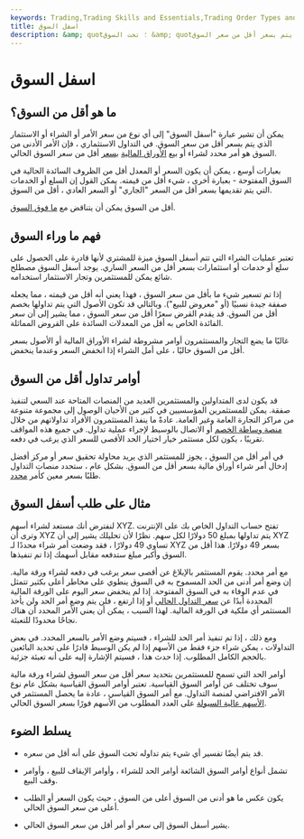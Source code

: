 ```yaml
---
keywords: Trading,Trading Skills and Essentials,Trading Order Types and Processes,Trading Skills,Trading Orders
title: اسفل السوق
description: &amp; quot؛ تحت السوق &amp; quot؛ يمكن أن يشير إلى أي نوع من الشراء أو الاستثمار يتم بسعر أقل من سعر السوق.
---
```


# اسفل السوق
## ما هو أقل من السوق؟

يمكن أن تشير عبارة "أسفل السوق" إلى أي نوع من سعر الأمر أو الشراء أو الاستثمار الذي يتم بسعر أقل من سعر السوق. في التداول الاستثماري ، فإن الأمر الأدنى من السوق هو أمر محدد لشراء أو بيع [الأوراق المالية](/security) [بسعر](/security) أقل من سعر السوق الحالي.

بعبارات أوسع ، يمكن أن يكون السعر أو المعدل أقل من الظروف السائدة الحالية في السوق المفتوحة - بعبارة أخرى ، شيء أقل من قيمته. يمكن القول إن السلع أو الخدمات التي يتم تقديمها بسعر أقل من السعر "الجاري" أو السعر العادي ، أقل من السوق.

أقل من السوق يمكن أن يتناقض مع [ما فوق السوق](/abovethemarket).

## فهم ما وراء السوق

تعتبر عمليات الشراء التي تتم أسفل السوق ميزة للمشتري لأنها قادرة على الحصول على سلع أو خدمات أو استثمارات بسعر أقل من السعر الساري. يوجد أسفل السوق مصطلح شائع يمكن للمستثمرين وتجار الاستثمار استخدامه.

إذا تم تسعير شيء ما بأقل من سعر السوق ، فهذا يعني أنه أقل من قيمته ، مما يجعله صفقة جيدة نسبيًا (أو "معروض للبيع"). وبالتالي قد تكون الأصول التي يتم تداولها بخصم أقل من السوق. قد يقدم القرض سعرًا أقل من سعر السوق ، مما يشير إلى أن سعر الفائدة الخاص به أقل من المعدلات السائدة على القروض المماثلة.

غالبًا ما يضع التجار والمستثمرون أوامر مشروطة لشراء الأوراق المالية أو الأصول بسعر أقل من السوق حاليًا ، على أمل الشراء إذا انخفض السعر وعندما ينخفض.

## أوامر تداول أقل من السوق

قد يكون لدى المتداولين والمستثمرين العديد من المنصات المتاحة عند السعي لتنفيذ صفقة. يمكن للمستثمرين المؤسسيين في كثير من الأحيان الوصول إلى مجموعة متنوعة من مراكز التجارة العامة وغير العامة. عادةً ما ينفذ المستثمرون الأفراد تداولاتهم من خلال [منصة وساطة الخصم](/discountbroker) أو الاتصال بالوسيط لإجراء عملية تداول. في جميع هذه المواقف تقريبًا ، يكون لكل مستثمر خيار اختيار الحد الأقصى للسعر الذي يرغب في دفعه.

في أمر أقل من السوق ، يجوز للمستثمر الذي يريد محاولة تحقيق سعر أو مركز أفضل إدخال أمر شراء أوراق مالية بسعر أقل من السوق. بشكل عام ، ستحدد منصات التداول طلبًا بسعر معين كأمر [محدد](/limitorder).

## مثال على طلب أسفل السوق

لنفترض أنك مستعد لشراء أسهم XYZ. تفتح حساب التداول الخاص بك على الإنترنت وترى أن XYZ يتم تداولها بمبلغ 50 دولارًا لكل سهم. نظرًا لأن تحليلك يشير إلى أن XYZ تساوي 49 دولارًا ، فقد وضعت أمر شراء محددًا لـ XYZ بسعر 49 دولارًا. هذا أقل من السوق وأكبر مبلغ ستدفعه مقابل أسهمك إذا تم تنفيذها.

مع أمر محدد. يقوم المستثمر بالإبلاغ عن أقصى سعر يرغب في دفعه لشراء ورقة مالية. إن وضع أمر أدنى من الحد المسموح به في السوق ينطوي على مخاطر أعلى بكثير تتمثل في عدم الوفاء به في السوق المفتوحة. إذا لم ينخفض سعر اليوم على الورقة المالية المحددة أبدًا عن [سعر التداول الحالي](/market-price) أو إذا ارتفع ، فلن يتم وضع أمر الحد ولن يأخذ المستثمر أي ملكية في الورقة المالية. لهذا السبب ، يمكن أن يعني الأمر المحدد أن هناك نجاحًا محدودًا للتعبئة.

ومع ذلك ، إذا تم تنفيذ أمر الحد للشراء ، فسيتم وضع الأمر بالسعر المحدد. في بعض التداولات ، يمكن شراء جزء فقط من الأسهم إذا لم يكن الوسيط قادرًا على تحديد البائعين بالحجم الكامل المطلوب. إذا حدث هذا ، فسيتم الإشارة إليه على أنه تعبئة جزئية.

أوامر الحد التي تسمح للمستثمرين بتحديد سعر أقل من سعر السوق لشراء ورقة مالية سوف تختلف عن أوامر السوق القياسية. تعتبر أوامر السوق القياسية بشكل عام نوع الأمر الافتراضي لمنصة التداول. مع أمر السوق القياسي ، عادة ما يحصل المستثمر في [الأسهم عالية السيولة](/stock) على العدد المطلوب من الأسهم فورًا بسعر السوق الحالي.

## يسلط الضوء

- قد يتم أيضًا تفسير أي شيء يتم تداوله تحت السوق على أنه أقل من سعره.

- تشمل أنواع أوامر السوق الشائعة أوامر الحد للشراء ، وأوامر الإيقاف للبيع ، وأوامر وقف البيع.

- يكون عكس ما هو أدنى من السوق أعلى من السوق ، حيث يكون السعر أو الطلب أعلى من سعر السوق الحالي.

- يشير أسفل السوق إلى سعر أو أمر أقل من سعر السوق الحالي.

